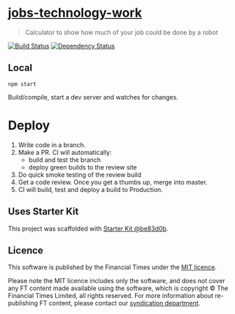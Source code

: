 # [jobs-technology-work](https://ig.ft.com/jobs-technology-work)

> Calculator to show how much of your job could be done by a robot

[![Build Status][circle-image]][circle-url] [![Dependency Status][devdeps-image]][devdeps-url]

## Local

```
npm start
```

Build/compile, start a dev server and watches for changes.

# Deploy

1. Write code in a branch.
2. Make a PR. CI will automatically:
    * build and test the branch
    * deploy green builds to the review site
3. Do quick smoke testing of the review build
4. Get a code review. Once you get a thumbs up, merge into master.
5. CI will build, test and deploy a build to Production.


## Uses Starter Kit

This project was scaffolded with [Starter Kit @be83d0b](https://github.com/ft-interactive/starter-kit/tree/be83d0b).

## Licence
This software is published by the Financial Times under the [MIT licence](http://opensource.org/licenses/MIT).

Please note the MIT licence includes only the software, and does not cover any FT content made available using the software, which is copyright &copy; The Financial Times Limited, all rights reserved. For more information about re-publishing FT content, please contact our [syndication department](http://syndication.ft.com/).

<!-- badge URLs -->
[circle-url]: https://circleci.com/gh/ft-interactive/jobs-technology-work
[circle-image]: https://circleci.com/gh/ft-interactive/jobs-technology-work/tree/master.svg?style=shield

[devdeps-url]: https://david-dm.org/ft-interactive/jobs-technology-work#info=devDependencies
[devdeps-image]: https://img.shields.io/david/dev/ft-interactive/jobs-technology-work.svg?style=flat-square
